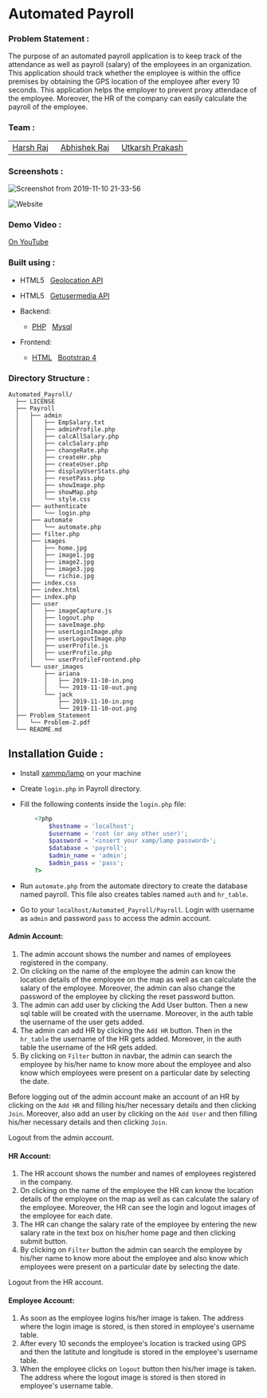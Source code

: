 # Automated Payroll

### Problem Statement :
The purpose of an automated payroll application is to keep track of the attendance as well as payroll (salary) of the employees in an organization. This application should track whether the employee is within the office premises by obtaining the GPS location of the employee after every 10 seconds. This application helps the employer to prevent proxy attendace of the employee. Moreover, the HR of the company can easily calculate the payroll of the employee.

### Team :

|	|	|	|
|---|---|---|
|[Harsh Raj](https://github.com/harshraj22)  &nbsp;|  [Abhishek Raj](https://github.com/abhiisshheekk)  &nbsp;|  [Utkarsh Prakash](https://github.com/Utkarsh-1)|


### Screenshots :
![Screenshot from 2019-11-10 21-33-56](https://user-images.githubusercontent.com/46635452/68546921-ed3e8f80-0401-11ea-9168-c177774d9b22.png)

![Website](https://user-images.githubusercontent.com/46635452/68547020-c0d74300-0402-11ea-84e2-2d9ac11a5952.png)


### Demo Video :
[On YouTube](https://youtu.be/DWHzMQoNQPE)


### Built using :
  * HTML5 &nbsp; [Geolocation API](https://www.w3schools.com/html/html5_geolocation.asp)

  * HTML5 &nbsp; [Getusermedia API](https://www.html5rocks.com/en/tutorials/getusermedia/intro/)

  * Backend:
    * [PHP](https://www.php.net/) &nbsp; [Mysql](https://www.mysql.com/)
  * Frontend:
    * [HTML](https://www.w3schools.com/html/) &nbsp; [Bootstrap 4](https://getbootstrap.com/)

### Directory Structure :
  ```
  Automated_Payroll/
	├── LICENSE
	├── Payroll
	│   ├── admin
	│   │   ├── EmpSalary.txt
	│   │   ├── adminProfile.php
	│   │   ├── calcAllSalary.php
	│   │   ├── calcSalary.php
	│   │   ├── changeRate.php
	│   │   ├── createHr.php
	│   │   ├── createUser.php
	│   │   ├── displayUserStats.php
	│   │   ├── resetPass.php
	│   │   ├── showImage.php
	│   │   ├── showMap.php
	│   │   └── style.css
	│   ├── authenticate
	│   │   └── login.php
	│   ├── automate
	│   │   └── automate.php
	│   ├── filter.php
	│   ├── images
	│   │   ├── home.jpg
	│   │   ├── image1.jpg
	│   │   ├── image2.jpg
	│   │   ├── image3.jpg
	│   │   └── richie.jpg
	│   ├── index.css
	│   ├── index.html
	│   ├── index.php
	│   ├── user
	│   │   ├── imageCapture.js
	│   │   ├── logout.php
	│   │   ├── saveImage.php
	│   │   ├── userLoginImage.php
	│   │   ├── userLogoutImage.php
	│   │   ├── userProfile.js
	│   │   ├── userProfile.php
	│   │   └── userProfileFrontend.php
	│   └── user_images
	│       ├── ariana
	│       │   ├── 2019-11-10-in.png
	│       │   └── 2019-11-10-out.png
	│       └── jack
	│           ├── 2019-11-10-in.png
	│           └── 2019-11-10-out.png
	├── Problem_Statement
	│   └── Problem-2.pdf
	└── README.md
  ```

## Installation Guide :

 * Install [xammp/lamp](https://www.ntu.edu.sg/home/ehchua/programming/webprogramming/AMP_Setup.html) on your machine

 * Create ```login.php``` in Payroll directory. 

 * Fill the following contents inside the ```login.php``` file:
	```php
		<?php
			$hostname = 'localhost';
			$username = 'root (or any other user)';
			$password = '<insert your xamp/lamp password>';
			$database = 'payroll';
			$admin_name = 'admin';
			$admin_pass = 'pass';
		?>
	```

 * Run ```automate.php``` from the automate directory to create the database named payroll. This file also creates tables named ```auth``` and ```hr_table```.

 * Go to your ```localhost/Automated_Payroll/Payroll```. 
Login with username as ```admin``` and password ```pass``` to access the admin account.

#### Admin Account:
1. The admin account shows the number and names of employees registered in the company.
2. On clicking on the name of the employee the admin can know the location details of the employee on the map as well as can calculate the salary of the employee.
Moreover, the admin can also change the password of the employee by clicking the reset password button.
3. The admin can add user by clicking the Add User button. Then a new sql table will be created with the username. Moreover, in the auth table the username of the user gets added.
4. The admin can add HR by clicking the ```Add HR``` button. Then in the ```hr_table``` the username of the HR gets added. Moreover, in the auth table the username of the HR gets added.
5. By clicking on ```Filter``` button in navbar, the admin can search the employee by his/her name to know more about the employee and also know which employees were present on a particular date by selecting the date.

Before logging out of the admin account make an account of an HR by clicking on the ```Add HR``` and filling his/her necessary details and then clicking ```Join```. Moreover, also add an user by clicking on the ```Add User``` and then filling his/her necessary details and then clicking ```Join```.

Logout from the admin account.

#### HR Account:
1. The HR account shows the number and names of employees registered in the company.
2. On clicking on the name of the employee the HR can know the location details of the employee on the map as well as can calculate the salary of the employee. Moreover, the HR can see the login and logout images of the employee for each date.
3. The HR can change the salary rate of the employee by entering the new salary rate in the text box on his/her home page and then clicking submit button.
4. By clicking on ```Filter``` button the admin can search the employee by his/her name to know more about the employee and also know which employees were present on a particular date by selecting the date.

Logout from the HR account.

#### Employee Account:
1. As soon as the employee logins his/her image is taken. The address where the login image is stored, is then stored in employee's username table.
2. After every 10 seconds the employee's location is tracked using GPS and then the latitute and longitude is stored in the employee's username table.  
3. When the employee clicks on ```logout``` button then his/her image is taken. The address where the logout image is stored is then stored in employee's username table.  

